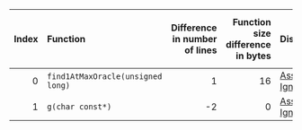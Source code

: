 |   Index | Function                          |   Difference in number of lines |   Function size difference in bytes | Disassembly                                                             |   Number of lines in `assume` build |   Number of bytes in `assume` build |   Number of lines in `none` build |   Number of bytes in `none` build |
|--------:|:----------------------------------|--------------------------------:|------------------------------------:|:------------------------------------------------------------------------|------------------------------------:|------------------------------------:|----------------------------------:|----------------------------------:|
|       0 | `find1AtMaxOracle(unsigned long)` |                               1 |                                  16 | [Assumed](0.assume.s.txt), [Ignored](0.none.s.txt), [Diff](0.diff.html) |                                 128 |                             4200672 |                               112 |                           4200672 |
|       1 | `g(char const*)`                  |                              -2 |                                   0 | [Assumed](1.assume.s.txt), [Ignored](1.none.s.txt), [Diff](1.diff.html) |                                2240 |                             4400528 |                              2240 |                           4400528 |